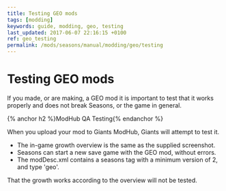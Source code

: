 ```yaml
---
title: Testing GEO mods
tags: [modding]
keywords: guide, modding, geo, testing
last_updated: 2017-06-07 22:16:15 +0100
ref: geo_testing
permalink: /mods/seasons/manual/modding/geo/testing
---
```


# Testing GEO mods

If you made, or are making, a GEO mod it is important to test that it works properly and does not break Seasons, or the game in general.


{% anchor h2 %}ModHub QA Testing{% endanchor %}

When you upload your mod to Giants ModHub, Giants will attempt to test it.
- The in-game growth overview is the same as the supplied screenshot.
- Seasons can start a new save game with the GEO mod, without errors.
- The modDesc.xml contains a seasons tag with a minimum version of 2, and type 'geo'.

That the growth works according to the overview will not be tested.
